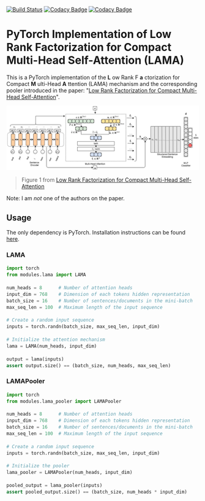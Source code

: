 [![Build Status](https://travis-ci.org/JohnGiorgi/compact-multi-head-self-attention-pytorch.svg?branch=master)](https://travis-ci.org/JohnGiorgi/compact-multi-head-self-attention-pytorch)
[![Codacy Badge](https://api.codacy.com/project/badge/Grade/910dc1e31a6a4e0daff8ae42b7d3205f)](https://www.codacy.com/manual/JohnGiorgi/compact-multi-head-self-attention-pytorch?utm_source=github.com&amp;utm_medium=referral&amp;utm_content=JohnGiorgi/compact-multi-head-self-attention-pytorch&amp;utm_campaign=Badge_Grade)
[![Codacy Badge](https://api.codacy.com/project/badge/Coverage/910dc1e31a6a4e0daff8ae42b7d3205f)](https://www.codacy.com/manual/JohnGiorgi/compact-multi-head-self-attention-pytorch?utm_source=github.com&utm_medium=referral&utm_content=JohnGiorgi/compact-multi-head-self-attention-pytorch&utm_campaign=Badge_Coverage)

# PyTorch Implementation of Low Rank Factorization for Compact Multi-Head Self-Attention (LAMA)

This is a PyTorch implementation of the __L__ ow Rank F __a__ ctorization for Compact __M__ ulti-Head __A__ ttention (LAMA) mechanism and the corresponding pooler introduced in the paper: "[Low Rank Factorization for Compact Multi-Head Self-Attention](https://arxiv.org/abs/1912.00835)".

![](img/figure_1.jpg)

> Figure 1 from [Low Rank Factorization for Compact Multi-Head Self-Attention](https://arxiv.org/abs/1912.00835)

Note: I am _not_ one of the authors on the paper.

## Usage

The only dependency is PyTorch. Installation instructions can be found [here](https://pytorch.org/get-started/locally/).

### LAMA

```python
import torch
from modules.lama import LAMA

num_heads = 8      # Number of attention heads
input_dim = 768    # Dimension of each tokens hidden representation
batch_size = 16    # Number of sentences/documents in the mini-batch
max_seq_len = 100  # Maximum length of the input sequence

# Create a random input sequence
inputs = torch.randn(batch_size, max_seq_len, input_dim)  

# Initialize the attention mechanism
lama = LAMA(num_heads, input_dim)

output = lama(inputs)
assert output.size() == (batch_size, num_heads, max_seq_len)
```

### LAMAPooler

```python
import torch
from modules.lama_pooler import LAMAPooler

num_heads = 8      # Number of attention heads
input_dim = 768    # Dimension of each tokens hidden representation
batch_size = 16    # Number of sentences/documents in the mini-batch
max_seq_len = 100  # Maximum length of the input sequence

# Create a random input sequence
inputs = torch.randn(batch_size, max_seq_len, input_dim)  

# Initialize the pooler
lama_pooler = LAMAPooler(num_heads, input_dim)

pooled_output = lama_pooler(inputs)
assert pooled_output.size() == (batch_size, num_heads * input_dim)
```
